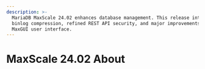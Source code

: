 ```yaml
---
description: >-
  MariaDB MaxScale 24.02 enhances database management. This release introduces
  binlog compression, refined REST API security, and major improvements to the
  MaxGUI user interface.
---
```


# MaxScale 24.02 About

